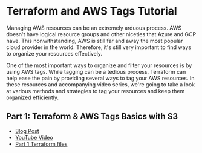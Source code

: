 # Terraform and AWS Tags Tutorial

Managing AWS resources can be an extremely arduous process. AWS doesn't have logical resource groups and other niceties that Azure and GCP have. This nonwithstanding, AWS is still far and away the most popular cloud provider in the world. Therefore, it's still very important to find ways to organize your resources effectively.

One of the most important ways to organize and filter your resources is by using AWS tags. While tagging can be a tedious process, Terraform can help ease the pain by providing several ways to tag your AWS resources. In these resources and accompanying video series, we're going to take a look at various methods and strategies to tag your resources and keep them organized efficiently.

## Part 1: Terraform & AWS Tags Basics with S3
- [Blog Post](https://www.cloudforecast.io/blog/terraform-s3-bucket-aws-tags/)
- [YouTube Video](https://youtu.be/-U6k0eQSVfc)
- [Part 1 Terraform files](https://github.com/CloudForecast/aws-tagging-with-terraform/tree/main/01-tags)
